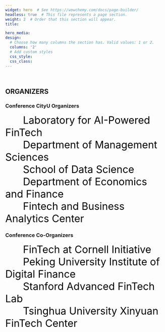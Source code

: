 ```yaml
---
widget: hero  # See https://wowchemy.com/docs/page-builder/
headless: true  # This file represents a page section.
weight: 2  # Order that this section will appear.
title:

hero_media: 
design:
  # Choose how many columns the section has. Valid values: 1 or 2.
  columns: '2'
  # Add custom styles
  css_style:
  css_class:
---
```


<br>

## ORGANIZERS<br>
### Conference CityU Organizers

&emsp;&emsp;&emsp;&emsp;<font color=black size=6>Laboratory for AI-Powered FinTech</font><br>
&emsp;&emsp;&emsp;&emsp;<font color=black size=6>Department of Management Sciences</font><br>
&emsp;&emsp;&emsp;&emsp;<font color=black size=6>School of Data Science</font><br>
&emsp;&emsp;&emsp;&emsp;<font color=black size=6>Department of Economics and Finance</font><br>
&emsp;&emsp;&emsp;&emsp;<font color=black size=6>Fintech and Business Analytics Center</font><br>

### Conference Co-Organizers

&emsp;&emsp;&emsp;&emsp;<font color=black size=6>FinTech at Cornell Initiative</font><br>
&emsp;&emsp;&emsp;&emsp;<font color=black size=6>Peking University Institute of Digital Finance</font><br>
&emsp;&emsp;&emsp;&emsp;<font color=black size=6>Stanford Advanced FinTech Lab</font><br>
&emsp;&emsp;&emsp;&emsp;<font color=black size=6>Tsinghua University Xinyuan FinTech Center</font><br>
